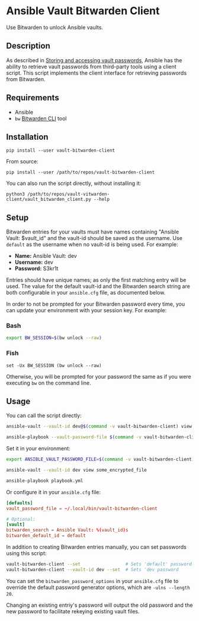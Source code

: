 # Ansible Vault Bitwarden Client

Use Bitwarden to unlock Ansible vaults.

## Description

As described in [Storing and accessing vault passwords][vault-docs], Ansible has the
ability to retrieve vault passwords from third-party tools using a client script. This
script implements the client interface for retrieving passwords from Bitwarden.

## Requirements

- Ansible
- `bw` [Bitwarden CLI][bw-cli] tool

## Installation

    pip install --user vault-bitwarden-client

From source:

    pip install --user /path/to/repos/vault-bitwarden-client

You can also run the script directly, without installing it:

    python3 /path/to/repos/vault-vitwarden-client/vault_bitwarden_client.py --help

## Setup

Bitwarden entries for your vaults must have names containing "Ansible Vault: $vault_id"
and the vault-id should be saved as the username. Use `default` as the username when no
vault-id is being used. For example:

- **Name:** Ansible Vault: dev
- **Username:** dev
- **Password:** S3kr1t

Entries should have unique names; as only the first matching entry will be used. The
value for the default vault-id and the Bitwarden search string are both configurable in
your `ansible.cfg` file, as documented below.

In order to not be prompted for your Bitwarden password every time, you can update your
environment with your session key. For example:

### Bash
```bash
export BW_SESSION=$(bw unlock --raw)
```

### Fish
```fish
set -Ux BW_SESSION (bw unlock --raw)
```

Otherwise, you will be prompted for your password the same as if you were executing `bw`
on the command line.

## Usage

You can call the script directly:

```bash
ansible-vault --vault-id dev@$(command -v vault-bitwarden-client) view some_encrypted_file

ansible-playbook --vault-password-file $(command -v vault-bitwarden-client) playbook.yml
```
Set it in your environment:

```bash
export ANSIBLE_VAULT_PASSWORD_FILE=$(command -v vault-bitwarden-client)

ansible-vault --vault-id dev view some_encrypted_file

ansible-playbook playbook.yml
```

Or configure it in your `ansible.cfg` file:

```conf
[defaults]
vault_password_file = ~/.local/bin/vault-bitwarden-client

# Optional:
[vault]
bitwarden_search = Ansible Vault: %(vault_id)s
bitwarden_default_id = default
```

In addition to creating Bitwarden entries manually, you can set passwords using this script:

```bash
vault-bitwarden-client --set                 # Sets 'default' password
vault-bitwarden-client --vault-id dev --set  # Sets 'dev password
```

You can set the `bitwarden_password_options` in your `ansible.cfg` file to override the
default password generator options, which are `-ulns --length 20`.

Changing an existing entriy's password will output the old password and the new password
to facilitate rekeying existing vault files.


[vault-docs]: https://docs.ansible.com/ansible/latest/user_guide/vault.html#storing-and-accessing-vault-passwords
[bw-cli]: https://bitwarden.com/help/article/cli/
